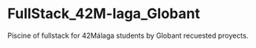 # FullStack_42M-laga_Globant
Piscine of fullstack for 42Málaga students by Globant recuested proyects.
